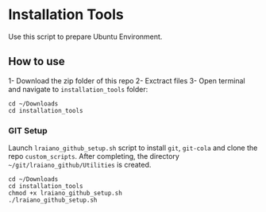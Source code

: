 # Installation Tools

Use this script to prepare Ubuntu Environment.

## How to use
1- Download the zip folder of this repo
2- Exctract files
3- Open terminal and navigate to `installation_tools` folder:
```
cd ~/Downloads
cd installation_tools
```

### GIT Setup
Launch `lraiano_github_setup.sh` script to install `git`, `git-cola` and clone the repo `custom_scripts`.
After completing, the directory `~/git/lraiano_github/Utilities` is created.

```
cd ~/Downloads
cd installation_tools
chmod +x lraiano_github_setup.sh
./lraiano_github_setup.sh
```
